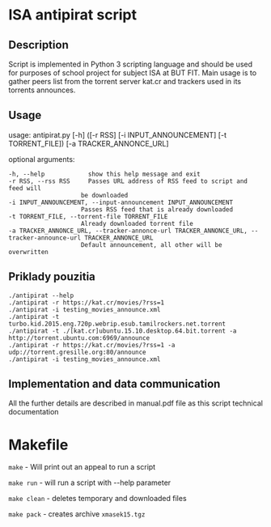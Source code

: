 ISA antipirat script
====================
Description
-----------
Script is implemented in Python 3 scripting language and should be used for purposes of school project for subject ISA
at BUT FIT. Main usage is to gather peers list from the torrent server kat.cr and trackers used in its torrents announces.

Usage
-----
usage: antipirat.py [-h] ([-r RSS] [-i INPUT_ANNOUNCEMENT] [-t TORRENT_FILE])
                    [-a TRACKER_ANNONCE_URL]

optional arguments:

    -h, --help            show this help message and exit
    -r RSS, --rss RSS     Passes URL address of RSS feed to script and feed will
                        be downloaded
    -i INPUT_ANNOUNCEMENT, --input-announcement INPUT_ANNOUNCEMENT
                        Passes RSS feed that is already downloaded
    -t TORRENT_FILE, --torrent-file TORRENT_FILE
                        Already downloaded torrent file
    -a TRACKER_ANNONCE_URL, --tracker-annonce-url TRACKER_ANNONCE_URL, --tracker-announce-url TRACKER_ANNONCE_URL
                        Default announcement, all other will be overwritten


Priklady pouzitia
-----------------

    ./antipirat --help
    ./antipirat -r https://kat.cr/movies/?rss=1 
    ./antipirat -i testing_movies_announce.xml 
    ./antipirat -t turbo.kid.2015.eng.720p.webrip.esub.tamilrockers.net.torrent
    ./antipirat -t ./[kat.cr]ubuntu.15.10.desktop.64.bit.torrent -a http://torrent.ubuntu.com:6969/announce
    ./antipirat -r https://kat.cr/movies/?rss=1 -a udp://torrent.gresille.org:80/announce
    ./antipirat -i testing_movies_announce.xml
 

Implementation and data communication
-------------------------------------
All the further details are described in manual.pdf file as this script technical documentation


Makefile
========
`make`        - Will print out an appeal to run a script

`make run`    - will run a script with --help parameter

`make clean`  - deletes temporary and downloaded files

`make pack`   - creates archive `xmasek15.tgz`
